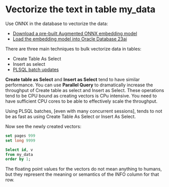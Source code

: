 # Vectorize the text in table my_data 

Use ONNX in the database to vectorize the data:
- [Download a pre-built Augmented ONNX embedding model](../ONNX/Download%20prebuilt%20Augmented%20ONNX%20file.md)
- [Load the embedding model into Oracle Database 23ai](../ONNX/Load%20the%20ONNX%20model.md)

There are three main techniques to bulk vectorize data in tables:
- Create Table As Select
- Insert as select
- [PLSQL batch updates](../data/PLSQL_batch_vectorize.md)


**Create table as Select** and **Insert as Select** tend to have similar performance.  You can use **Parallel Query** to dramatically increase the throughput of Create table as select and Insert as Select.  These operations tend to be CPU bound as creating vectors is CPu intensive.  You need to have sufficient CPU cores to be able to effectively scale the throughput.

Using PLSQL batches, [even with many concurrent sessions], tends to not be as fast as using Create Table As Select or Insert As Select.

Now see the newly created vectors:

```SQL
set pages 999
set long 9999

Select id, v
from my_data
order by 1;
```

The floating point values for the vectors do not mean anything to humans, but they represent the meaning or semantics of the INFO column for that row.

